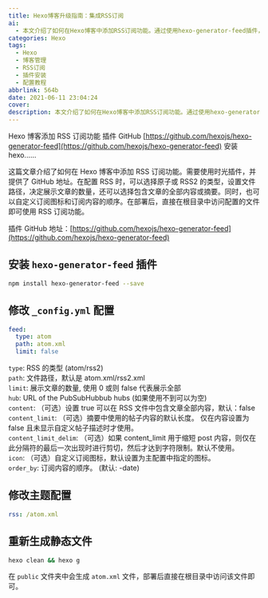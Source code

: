 ```yaml
---
title: Hexo博客升级指南：集成RSS订阅
ai:
  - 本文介绍了如何在Hexo博客中添加RSS订阅功能。通过使用hexo-generator-feed插件，可以自定义RSS类型（如Atom或RSS2）、设置文件路径、展示文章数量、选择显示内容全篇或摘要，并自定义订阅图标和内容顺序。配置示例展示了修改_config.yml的方法及生成静态文件的步骤。
categories: Hexo
tags:
  - Hexo
  - 博客管理
  - RSS订阅
  - 插件安装
  - 配置教程
abbrlink: 564b
date: 2021-06-11 23:04:24
cover:
description: 本文介绍了如何在Hexo博客中添加RSS订阅功能。通过使用hexo-generator-feed插件，可以自定义RSS类型（如Atom或RSS2）、设置文件路径、展示文章数量、选择显示内容全篇或摘要，并自定义订阅图标和内容顺序。配置示例展示了修改_config.yml的方法及生成静态文件的步骤。
---
```


Hexo 博客添加 RSS 订阅功能 插件 GitHub [https://github.com/hexojs/hexo-generator-feed](https://github.com/hexojs/hexo-generator-feed) 安装 hexo......

这篇文章介绍了如何在 Hexo 博客中添加 RSS 订阅功能。需要使用时光插件，并提供了 GitHub 地址。在配置 RSS 时，可以选择原子或 RSS2 的类型，设置文件路径，决定展示文章的数量，还可以选择包含文章的全部内容或摘要。同时，也可以自定义订阅图标和订阅内容的顺序。在部署后，直接在根目录中访问配置的文件即可使用 RSS 订阅功能。

插件 GitHub 地址：[https://github.com/hexojs/hexo-generator-feed](https://github.com/hexojs/hexo-generator-feed)

## 安装 `hexo-generator-feed` 插件

```bash
npm install hexo-generator-feed --save
```

## 修改 `_config.yml` 配置

```yaml
feed:
  type: atom
  path: atom.xml
  limit: false
```

`type`: RSS 的类型 (atom/rss2)  
`path`: 文件路径，默认是 atom.xml/rss2.xml  
`limit`: 展示文章的数量, 使用 0 或则 false 代表展示全部  
`hub`: URL of the PubSubHubbub hubs (如果使用不到可以为空)  
`content`: （可选）设置 true 可以在 RSS 文件中包含文章全部内容，默认：false  
`content_limit`: （可选）摘要中使用的帖子内容的默认长度。 仅在内容设置为 false 且未显示自定义帖子描述时才使用。  
`content_limit_delim`: （可选）如果 content_limit 用于缩短 post 内容，则仅在此分隔符的最后一次出现时进行剪切，然后才达到字符限制。默认不使用。  
`icon`: （可选）自定义订阅图标，默认设置为主配置中指定的图标。  
`order_by`: 订阅内容的顺序。 (默认: -date)

## 修改主题配置

```yaml
rss: /atom.xml
```

## 重新生成静态文件

```bash
hexo clean && hexo g
```

在 `public` 文件夹中会生成 `atom.xml` 文件，部署后直接在根目录中访问该文件即可。
